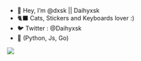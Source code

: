 - 👋 Hey, I’m @dxsk || Daihyxsk
- 🐈‍⬛ Cats, Stickers and Keyboards lover :)
- 🐦 Twitter : @Daihyxsk
- 🐍 (Python, Js, Go)


![](https://media.tenor.com/Q9IsntP9MUwAAAAC/my-cat-was-hacking.gif)
